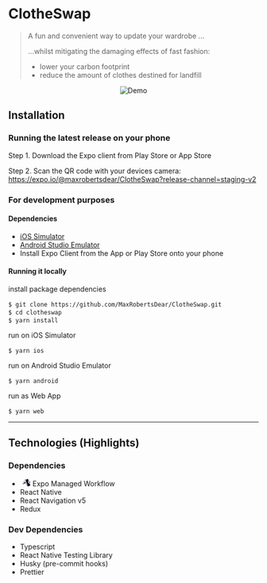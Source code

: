 # ClotheSwap

> A fun and convenient way to update your wardrobe ...
>
>  ...whilst mitigating the damaging effects of fast fashion:
> - lower your carbon footprint
> - reduce the amount of clothes destined for landfill

<p align='center'>
<a target="_blank"><img src="README-assets/demo1.gif" 
alt="Demo" width="207" height="448" alig /></a>
</p>


## Installation
### Running the latest release on your phone
Step 1. Download the Expo client from Play Store or App Store

Step 2. Scan the QR code with your devices camera: https://expo.io/@maxrobertsdear/ClotheSwap?release-channel=staging-v2

### For development purposes
#### Dependencies
- [iOS Simulator](https://docs.expo.io/workflow/ios-simulator/)
- [Android Studio Emulator](https://docs.expo.io/workflow/android-studio-emulator/)
- Install Expo Client from the App or Play Store onto your phone

#### Running it locally
install package dependencies
```shell
$ git clone https://github.com/MaxRobertsDear/ClotheSwap.git
$ cd clotheswap
$ yarn install
```
run on iOS Simulator
```shell
$ yarn ios
```
run on Android Studio Emulator
```shell
$ yarn android
```
run as Web App
```shell
$ yarn web
```

---

## Technologies (Highlights)
### Dependencies
- <img src="README-assets/expo.jpg" 
alt="Demo" width="25" height="15" alig />Expo Managed Workflow
- React Native
- React Navigation v5
- Redux
### Dev Dependencies
- Typescript
- React Native Testing Library
- Husky (pre-commit hooks)
- Prettier

